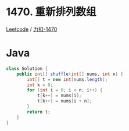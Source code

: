 # 1470. 重新排列数组

[Leetcode](https://leetcode.com/problems/shuffle-the-array) / [力扣-1470](https://leetcode-cn.com/problems/shuffle-the-array)

# Java
```java
class Solution {
    public int[] shuffle(int[] nums, int n) {
        int[] t = new int[nums.length];
        int k = 0;
        for (int i = 0; i < n; i++) {
            t[k++] = nums[i];
            t[k++] = nums[i + n];
        }
        return t;
    }
}
```

